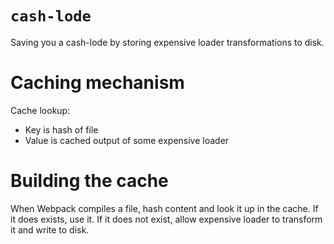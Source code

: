 # `cash-lode`

Saving you a cash-lode by storing expensive loader transformations to disk.

# Caching mechanism

Cache lookup:

- Key is hash of file
- Value is cached output of some expensive loader

# Building the cache

When Webpack compiles a file, hash content and look it up in the cache.
If it does exists, use it.
If it does not exist, allow expensive loader to transform it and write to disk.
